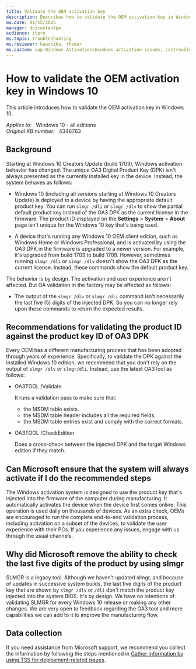 ```yaml
---
title: Validate the OEM activation key
description: Describes how to validate the OEM activation key in Windows 10, version 1703 and later versions.
ms.date: 01/15/2025
manager: dcscontentpm
audience: itpro
ms.topic: troubleshooting
ms.reviewer: kaushika, themar
ms.custom: sap:Windows Activation\Windows activation issues, csstroubleshoot
---
```

# How to validate the OEM activation key in Windows 10

This article introduces how to validate the OEM activation key in Windows 10.

_Applies to:_ &nbsp; Windows 10 - all editions  
_Original KB number:_ &nbsp; 4346763

## Background

Starting at Windows 10 Creators Update (build 1703), Windows activation behavior has changed. The unique OA3 Digital Product Key (DPK) isn't always presented as the currently installed key in the device. Instead, the system behaves as follows:

- Windows 10 (including all versions starting at Windows 10 Creators Update) is deployed to a device by having the appropriate default product key. You can run `slmgr /dli` or `slmgr /dlv` to show the partial default product key instead of the OA3 DPK as the current license in the firmware. The product ID displayed on the **Settings** > **System** > **About** page isn't unique for the Windows 10 key that's being used.

- A device that's running any Windows 10 OEM client edition, such as Windows Home or Windows Professional, and is activated by using the OA3 DPK in the firmware is upgraded to a newer version. For example, it's upgraded from build 1703 to build 1709. However, sometimes running `slmgr /dli` or `slmgr /dlv` doesn't show the OA3 DPK as the current license. Instead, these commands show the default product key.

The behavior is by design. The activation and user experience aren't affected. But OA validation in the factory may be affected as follows:

- The output of the `slmgr /dlv` or `slmgr /dli` command isn't necessarily the last five (5) digits of the injected DPK. So you can no longer rely upon these commands to return the expected results.

## Recommendations for validating the product ID against the product key ID of OA3 DPK

Every OEM has a different manufacturing process that has been adopted through years of experience. Specifically, to validate the DPK against the installed Windows 10 edition, we recommend that you don't rely on the output of `slmgr /dlv` or `slmgr/dli`. Instead, use the latest OA3Tool as follows:

- OA3TOOL /Validate

  It runs a validation pass to make sure that:

  - the MSDM table exists.
  - the MSDM table header includes all the required fields.
  - the MSDM table entries exist and comply with the correct formats.
- OA3TOOL /CheckEdition

  Does a cross-check between the injected DPK and the target Windows edition if they match.

## Can Microsoft ensure that the system will always activate if I do the recommended steps

The Windows activation system is designed to use the product key that's injected into the firmware of the computer during manufacturing. It automatically activates the device when the device first comes online. This operation is used daily on thousands of devices. As an extra check, OEMs are encouraged to run the complete end-to-end validation process, including activation on a subset of the devices, to validate the user experience with their PCs. If you experience any issues, engage with us through the usual channels.

## Why did Microsoft remove the ability to check the last five digits of the product by using slmgr

SLMGR is a legacy tool. Although we haven't updated slmgr, and because of updates in successive system builds, the last five digits of the product key that are shown by `slmgr /dlv` or `/dli` don't match the product key injected into the system BIOS. It's by design. We have no intentions of validating SLMGR for every Windows 10 release or making any other changes. We are very open to feedback regarding the OA3 tool and more capabilities we can add to it to improve the manufacturing flow.

## Data collection

If you need assistance from Microsoft support, we recommend you collect the information by following the steps mentioned in [Gather information by using TSS for deployment-related issues](../windows-troubleshooters/gather-information-using-tss-deployment.md).
